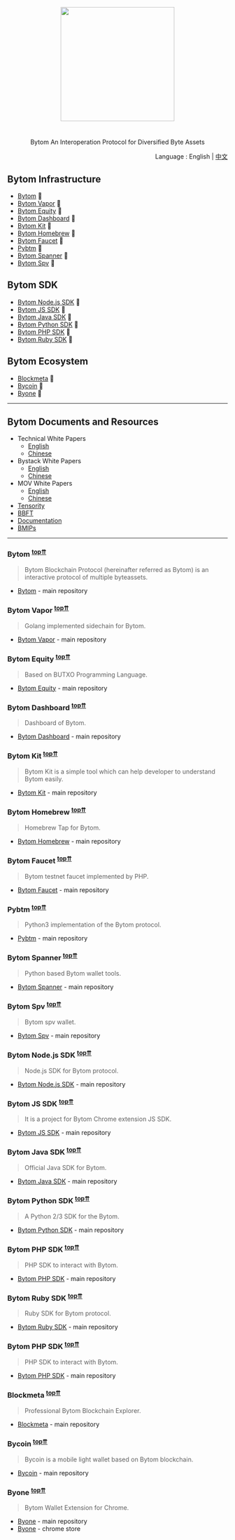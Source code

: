 <p align="center">
  <img
    src="https://ae01.alicdn.com/kf/HTB1F_H5XGL7gK0jSZFB760ZZpXaf.png"
    width="260px"
  >
</p>
<h1 align="center"></h1>
<p align="center">
  Bytom An Interoperation Protocol for Diversified Byte Assets
</p>

<div align="right"> Language : English
 | <a title="Chinese" href="/zh-CN/README.md"> 中文 </a>
</div>

## Bytom Infrastructure

- [Bytom](#Bytom) :deciduous_tree:
- [Bytom Vapor](#Vapor) :seedling:
- [Bytom Equity](#Equity) :seedling:
- [Bytom Dashboard](#Bytom-Dashboard) :deciduous_tree:
- [Bytom Kit](#Bytom-Kit) :seedling:
- [Bytom Homebrew](#Bytom-Homebrew) :seedling:
- [Bytom Faucet](#Bytom-Faucet) :deciduous_tree:
- [Pybtm](#Pybtm) :seedling:
- [Bytom Spanner](#Bytom-Spanner) :seedling:
- [Bytom Spv](#Bytom-Spv) :seedling:

## Bytom SDK

- [Bytom Node.js SDK](#Bytom-node-sdk) :deciduous_tree:
- [Bytom JS SDK](#Bytom-js-sdk) :deciduous_tree:
- [Bytom Java SDK](#Bytom-java-sdk) :deciduous_tree:
- [Bytom Python SDK](#Bytom-python-sdk) :seedling:
- [Bytom PHP SDK](#Bytom-php-sdk) :seedling:
- [Bytom Ruby SDK](#Bytom-ruby-sdk) :seedling:

## Bytom Ecosystem

- [Blockmeta](#Blockmeta) :deciduous_tree:
- [Bycoin](#Bycoin) :seedling:
- [Byone](#Byone) :seedling:

---

## Bytom Documents and Resources

- Technical White Papers
    - [English](/en-US/Bytom-Technical-White-Paper-EN.pdf)
    - [Chinese](/zh-CN/Bytom-Technical-White-Paper-ZH.pdf)
- Bystack White Papers
    - [English](/en-US/Bystack-White-Paper-EN.pdf)
    - [Chinese](/zh-CN/Bystack-White-Paper-ZH.pdf)
- MOV White Papers
    - [English](/en-US/MOV-White-Paper-EN.pdf)
    - [Chinese](/zh-CN/MOV-White-Paper-ZH.pdf)
- [Tensority](/en-US/Tensority-v1.2.pdf)
- [BBFT](/en-US/BBFT.pdf)
- [Documentation](https://docs.bytom.io/en-us/docs/01_bytom.html)
- [BMIPs](https://github.com/Bytom/bmips)

---

### <a name="Bytom"></a>Bytom <sup>[top⇈](#Bytom-infrastructure)</sup>
> Bytom Blockchain Protocol (hereinafter referred as Bytom) is an interactive protocol of multiple byteassets.
- [Bytom](https://github.com/Bytom/bytom) - main repository

### <a name="Vapor"></a>Bytom Vapor <sup>[top⇈](#Bytom-infrastructure)</sup>
> Golang implemented sidechain for Bytom.
- [Bytom Vapor](https://github.com/Bytom/vapor) - main repository

### <a name="Equity"></a>Bytom Equity <sup>[top⇈](#Bytom-infrastructure)</sup>
> Based on BUTXO Programming Language.
- [Bytom Equity](https://github.com/Bytom/equity) - main repository

### <a name="Bytom-Dashboard"></a>Bytom Dashboard <sup>[top⇈](#Bytom-infrastructure)</sup>
> Dashboard of Bytom.
- [Bytom Dashboard](https://github.com/Bytom/bytom-dashboard) - main repository

### <a name="Bytom-Kit"></a>Bytom Kit <sup>[top⇈](#Bytom-infrastructure)</sup>
> Bytom Kit is a simple tool which can help developer to understand Bytom easily.
- [Bytom Kit](https://github.com/Bytom/bytom-kit) - main repository

### <a name="Bytom-Homebrew"></a>Bytom Homebrew <sup>[top⇈](#Bytom-infrastructure)</sup>
> Homebrew Tap for Bytom.
- [Bytom Homebrew](https://github.com/Bytom/homebrew-bytom) - main repository

### <a name="Bytom-Faucet"></a>Bytom Faucet <sup>[top⇈](#Bytom-infrastructure)</sup>
> Bytom testnet faucet implemented by PHP.
- [Bytom Faucet](https://github.com/Bytom/faucet) - main repository

### <a name="Pybtm"></a>Pybtm <sup>[top⇈](#Bytom-infrastructure)</sup>
> Python3 implementation of the Bytom protocol.
- [Pybtm](https://github.com/Bytom/pybtm) - main repository

### <a name="Bytom-Spanner"></a>Bytom Spanner <sup>[top⇈](#Bytom-infrastructure)</sup>
> Python based Bytom wallet tools.
- [Bytom Spanner](https://github.com/Bytom/bytom-spanner) - main repository

### <a name="Bytom-Spv"></a>Bytom Spv <sup>[top⇈](#Bytom-infrastructure)</sup>
> Bytom spv wallet.
- [Bytom Spv](https://github.com/Bytom/bytom-spv) - main repository

### <a name="Bytom-node-sdk"></a>Bytom Node.js SDK <sup>[top⇈](#Bytom-infrastructure)</sup>
> Node.js SDK for Bytom protocol.
- [Bytom Node.js SDK](https://github.com/Bytom/bytom-node-sdk) - main repository

### <a name="Bytom-js-sdk"></a>Bytom JS SDK <sup>[top⇈](#Bytom-infrastructure)</sup>
> It is a project for Bytom Chrome extension JS SDK.
- [Bytom JS SDK](https://github.com/ontio/Bytom-python-sdk) - main repository

### <a name="Bytom-java-sdk"></a>Bytom Java SDK <sup>[top⇈](#Bytom-infrastructure)</sup>
> Official Java SDK for Bytom.
- [Bytom Java SDK](https://github.com/Bytom/bytom-java-sdk) - main repository

### <a name="Bytom-python-sdk"></a>Bytom Python SDK <sup>[top⇈](#Bytom-infrastructure)</sup>
> A Python 2/3 SDK for the Bytom.
- [Bytom Python SDK](https://github.com/Bytom-Community/python-bytom) - main repository

### <a name="Bytom-php-sdk"></a>Bytom PHP SDK <sup>[top⇈](#Bytom-infrastructure)</sup>
> PHP SDK to interact with Bytom.
- [Bytom PHP SDK](https://github.com/Bytom-Community/bytom-php-sdk) - main repository

### <a name="Bytom-ruby-sdk"></a>Bytom Ruby SDK <sup>[top⇈](#Bytom-infrastructure)</sup>
> Ruby SDK for Bytom protocol.
- [Bytom Ruby SDK](https://github.com/Bytom-Community/Bytom-Ruby-SDK) - main repository

### <a name="Bytom-php-sdk"></a>Bytom PHP SDK <sup>[top⇈](#Bytom-infrastructure)</sup>
> PHP SDK to interact with Bytom.
- [Bytom PHP SDK](https://github.com/Bytom/bytom-java-sdk) - main repository

### <a name="Blockmeta"></a>Blockmeta <sup>[top⇈](#Bytom-infrastructure)</sup>
> Professional Bytom Blockchain Explorer.
- [Blockmeta](https://blockmeta.com/) - main repository

### <a name="Bycoin"></a>Bycoin <sup>[top⇈](#Bytom-infrastructure)</sup>
> Bycoin is a mobile light wallet based on Bytom blockchain.
- [Bycoin](https://bycoin.im/en/) - main repository

### <a name="Byone"></a>Byone <sup>[top⇈](#Bytom-infrastructure)</sup>
> Bytom Wallet Extension for Chrome.
- [Byone](https://github.com/bycoinio/Byone) - main repository
- [Byone](https://chrome.google.com/webstore/detail/byone/nlgbhdfgdhgbiamfdfmbikcdghidoadd) - chrome store
